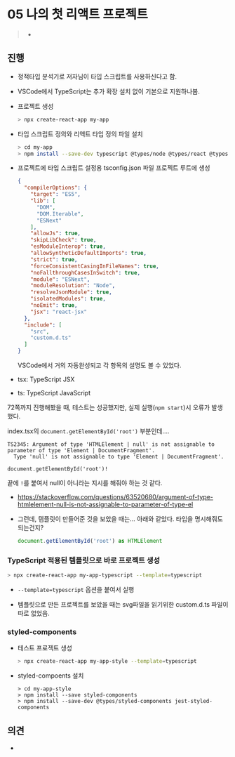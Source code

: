 # 05 나의 첫 리액트 프로젝트

> * 

## 진행

* 정적타입 분석기로 저자님이 타입 스크립트를 사용하신다고 함.

* VSCode에서 TypeScript는 추가 확장 설치 없이 기본으로 지원하나봄.

* 프로젝트 생성

  ```bash
  > npx create-react-app my-app
  ```

* 타입 스크립트 정의와 리액트 타입 정의 파일 설치

  ```bash
  > cd my-app
  > npm install --save-dev typescript @types/node @types/react @types/react-dom @types/jest
  ```

* 프로젝트에 타입 스크립트 설정용 tsconfig.json 파일 프로젝트 루트에 생성

  ```json
  {
    "compilerOptions": {
      "target": "ES5",
      "lib": [
        "DOM",
        "DOM.Iterable",
        "ESNext"
      ],
      "allowJs": true,    
      "skipLibCheck": true,
      "esModuleInterop": true,
      "allowSyntheticDefaultImports": true,
      "strict": true,
      "forceConsistentCasingInFileNames": true,
      "noFallthroughCasesInSwitch": true,
      "module": "ESNext",
      "moduleResolution": "Node",
      "resolveJsonModule": true,
      "isolatedModules": true,
      "noEmit": true,
      "jsx": "react-jsx"
    },
    "include": [
      "src",
      "custom.d.ts"
    ]
  }
  ```

  VSCode에서 거의 자동완성되고 각 항목의 설명도 볼 수 있었다.

* tsx: TypeScript JSX
* ts: TypeScript JavaScript

72쪽까지 진행해봤을 때, 테스트는 성공했지만, 실제 실행(`npm start`)시 오류가 발생했다.

index.tsx의  `document.getElementById('root')` 부분인데....

```
TS2345: Argument of type 'HTMLElement | null' is not assignable to parameter of type 'Element | DocumentFragment'.
  Type 'null' is not assignable to type 'Element | DocumentFragment'.
```

```
document.getElementById('root')!
```

끝에 `!`를 붙여서 null이 아니라는 지시를 해줘야 하는 것 같다.

* https://stackoverflow.com/questions/63520680/argument-of-type-htmlelement-null-is-not-assignable-to-parameter-of-type-el

* 그런데, 템플릿이 만들어준 것을 보았을 때는... 아래와 같았다. 타입을 명시해줘도 되는건지?

  ```javascript
  document.getElementById('root') as HTMLElement
  ```

  

### TypeScript 적용된 템플릿으로 바로 프로젝트 생성

```bash
> npx create-react-app my-app-typescript --template=typescript
```

* `--template=typescript` 옵션을 붙여서 실행

* 템플릿으로 만든 프로젝트를 보았을 때는 svg파일을 읽기위한 custom.d.ts 파일이 따로 없었음.



### styled-components

* 테스트 프로젝트 생성
  ```bash
  > npx create-react-app my-app-style --template=typescript
  ```

* styled-compoents 설치

  ```
  > cd my-app-style
  > npm install --save styled-components
  > npm install --save-dev @types/styled-components jest-styled-components
  ```

  






## 의견

* 

